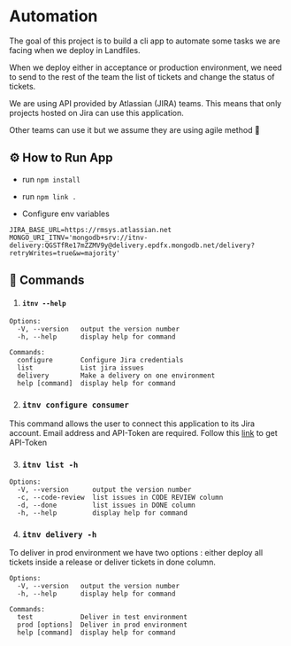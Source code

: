 # Automation

The goal of this project is to build a cli app to automate some tasks we are facing when we deploy in Landfiles.

When we deploy either in acceptance or production environment, we need to send to the rest of the team the list of tickets and change the status of tickets.

We are using API provided by Atlassian (JIRA) teams. This means that only projects hosted on Jira can use this application.

Other teams can use it but we assume they are using agile method 🤪

## ⚙️ How to Run App

- run `npm install`

- run `npm link .`

- Configure env variables

`JIRA_BASE_URL=https://rmsys.atlassian.net`
`MONGO_URI_ITNV='mongodb+srv://itnv-delivery:QGSTfRe17mZZMV9y@delivery.epdfx.mongodb.net/delivery?retryWrites=true&w=majority'`

## 🔐 Commands

1.  #### `itnv --help`

```
Options:
  -V, --version   output the version number
  -h, --help      display help for command

Commands:
  configure       Configure Jira credentials
  list            List jira issues
  delivery        Make a delivery on one environment
  help [command]  display help for command
```

2. ### `itnv configure consumer`

This command allows the user to connect this application to its Jira account.
Email address and API-Token are required. Follow this [link](https://confluence.atlassian.com/cloud/api-tokens-938839638.html) to get API-Token

3. ### `itnv list -h`

```
Options:
  -V, --version      output the version number
  -c, --code-review  list issues in CODE REVIEW column
  -d, --done         list issues in DONE column
  -h, --help         display help for command
```

4. ### `itnv delivery -h`

To deliver in prod environment we have two options : either deploy all tickets inside a release or deliver tickets in done column.

```
Options:
  -V, --version   output the version number
  -h, --help      display help for command

Commands:
  test            Deliver in test environment
  prod [options]  Deliver in prod environment
  help [command]  display help for command
```
